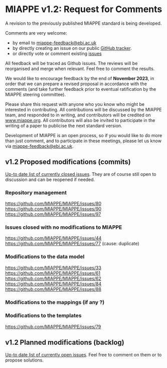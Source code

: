 # MIAPPE v1.2: Request for Comments

A revision to the previously published MIAPPE standard is being developed. 

Comments are very welcome:
  - by email to miappe-feedback@ebi.ac.uk 
  - by directly creating an issue on our public [GitHub tracker](https://github.com/MIAPPE/MIAPPE/issues).  
  - or directly vote or comment existing [issues](https://github.com/MIAPPE/MIAPPE/issues)

All feedback will be traced as Github issues. The reviews will be reorganised and merge when relevant. Feel free to comment the results. 

We would like to encourage feedback by the end of __November 2023__, in order that we can prepare a revised proposal in accordance with the comments (and take further feedback prior to eventual ratification by the MIAPPE steering committee).

Please share this request with anyone who you know who might be interested in contributing. All contributions will be discussed by the MIAPPE team, and responded to in writing, and contributors will be credited on www.miappe.org.  All contributors will also be invited to participate in the writing of a paper to publicise the next standard version.

Development of MIAPPE is an open process, so if you would like to do more than just comment, and to participate in these meetings, please let us know via miappe-feedback@ebi.ac.uk.

## v1.2 Proposed modifications (commits)
[Up-to date list of currently closed issues](https://github.com/MIAPPE/MIAPPE/issues?q=is%3Aopen+is%3Aissue+milestone%3Av1.2). They are of course still open to discussion and can be reopened if needed.
### Repository management
https://github.com/MIAPPE/MIAPPE/issues/80
https://github.com/MIAPPE/MIAPPE/issues/90
https://github.com/MIAPPE/MIAPPE/issues/97

### Issues closed with no modifications to MIAPPE
https://github.com/MIAPPE/MIAPPE/issues/44
https://github.com/MIAPPE/MIAPPE/issues/77 (cause: duplicate)

### Modifications to the data model
https://github.com/MIAPPE/MIAPPE/issues/33
https://github.com/MIAPPE/MIAPPE/issues/61
https://github.com/MIAPPE/MIAPPE/issues/62
https://github.com/MIAPPE/MIAPPE/issues/84
https://github.com/MIAPPE/MIAPPE/issues/88

### Modifications to the mappings (if any ?)

### Modifications to the templates
https://github.com/MIAPPE/MIAPPE/issues/79

## v1.2 Planned modifications (backlog)
[Up-to date list of currently open issues](https://github.com/MIAPPE/MIAPPE/issues?q=is%3Aissue+milestone%3Av1.2+is%3Aclosed). Feel free to comment on them or to propose solutions.
